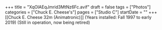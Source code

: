 +++
title = "XqOlAEqJmrid3MtNz6Fc.avif"
draft = false
tags = ["Photos"]
categories = ["Chuck E. Cheese's"]
pages = ["Studio C"]
startDate = ""
+++
[[Chuck E. Cheese 32m (Animatronic)]] (Years installed: Fall 1997 to early 2019) (Still in operation, now being retired)
